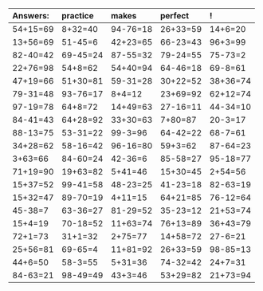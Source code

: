| Answers: | practice | makes | perfect | ! |
| :--- | :--- | :--- | :--- | :--- |
| 54+15=69 | 8+32=40 | 94-76=18 | 26+33=59 | 14+6=20 | 
| 13+56=69 | 51-45=6 | 42+23=65 | 66-23=43 | 96+3=99 | 
| 82-40=42 | 69-45=24 | 87-55=32 | 79-24=55 | 75-73=2 | 
| 22+76=98 | 54+8=62 | 54+40=94 | 64-46=18 | 69-8=61 | 
| 47+19=66 | 51+30=81 | 59-31=28 | 30+22=52 | 38+36=74 | 
| 79-31=48 | 93-76=17 | 8+4=12 | 23+69=92 | 62+12=74 | 
| 97-19=78 | 64+8=72 | 14+49=63 | 27-16=11 | 44-34=10 | 
| 84-41=43 | 64+28=92 | 33+30=63 | 7+80=87 | 20-3=17 | 
| 88-13=75 | 53-31=22 | 99-3=96 | 64-42=22 | 68-7=61 | 
| 34+28=62 | 58-16=42 | 96-16=80 | 59+3=62 | 87-64=23 | 
| 3+63=66 | 84-60=24 | 42-36=6 | 85-58=27 | 95-18=77 | 
| 71+19=90 | 19+63=82 | 5+41=46 | 15+30=45 | 2+54=56 | 
| 15+37=52 | 99-41=58 | 48-23=25 | 41-23=18 | 82-63=19 | 
| 15+32=47 | 89-70=19 | 4+11=15 | 64+21=85 | 76-12=64 | 
| 45-38=7 | 63-36=27 | 81-29=52 | 35-23=12 | 21+53=74 | 
| 15+4=19 | 70-18=52 | 11+63=74 | 76+13=89 | 36+43=79 | 
| 72+1=73 | 31+1=32 | 2+75=77 | 14+58=72 | 27-6=21 | 
| 25+56=81 | 69-65=4 | 11+81=92 | 26+33=59 | 98-85=13 | 
| 44+6=50 | 58-3=55 | 5+31=36 | 74-32=42 | 24+7=31 | 
| 84-63=21 | 98-49=49 | 43+3=46 | 53+29=82 | 21+73=94 | 
